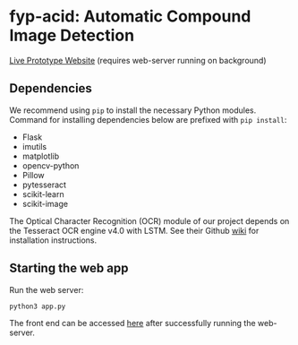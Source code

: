 # fyp-acid: Automatic Compound Image Detection
[Live Prototype Website](https://johngohrw.github.io/fyp-acid/) (requires web-server running on background)

## Dependencies
We recommend using `pip` to install the necessary Python modules.
Command for installing dependencies below are prefixed with `pip install`:
  * Flask 
  * imutils
  * matplotlib
  * opencv-python
  * Pillow
  * pytesseract
  * scikit-learn
  * scikit-image

The Optical Character Recognition (OCR) module of our project depends on the
Tesseract OCR engine v4.0 with LSTM. 
See their Github [wiki](https://github.com/tesseract-ocr/tesseract/wiki) 
for installation instructions.

## Starting the web app
Run the web server:
```
python3 app.py
```
The front end can be accessed [here](https://johngohrw.github.io/fyp-acid/) after successfully running the web-server.
